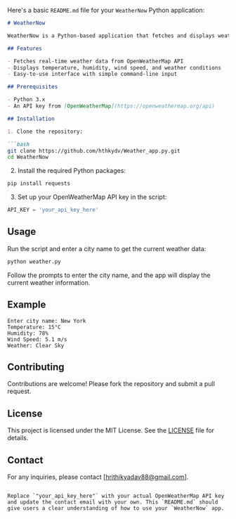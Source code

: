 Here's a basic `README.md` file for your `WeatherNow` Python application:

```markdown
# WeatherNow

WeatherNow is a Python-based application that fetches and displays weather data using the OpenWeatherMap API. This app provides current weather information for a specified location.

## Features

- Fetches real-time weather data from OpenWeatherMap API
- Displays temperature, humidity, wind speed, and weather conditions
- Easy-to-use interface with simple command-line input

## Prerequisites

- Python 3.x
- An API key from [OpenWeatherMap](https://openweathermap.org/api)

## Installation

1. Clone the repository:

```bash
git clone https://github.com/hthkydv/Weather_app.py.git
cd WeatherNow
```

2. Install the required Python packages:

```bash
pip install requests
```

3. Set up your OpenWeatherMap API key in the script:

```python
API_KEY = 'your_api_key_here'
```

## Usage

Run the script and enter a city name to get the current weather data:

```bash
python weather.py
```

Follow the prompts to enter the city name, and the app will display the current weather information.

## Example

```
Enter city name: New York
Temperature: 15°C
Humidity: 78%
Wind Speed: 5.1 m/s
Weather: Clear Sky
```

## Contributing

Contributions are welcome! Please fork the repository and submit a pull request.

## License

This project is licensed under the MIT License. See the [LICENSE](LICENSE) file for details.

## Contact

For any inquiries, please contact [hrithikyadav88@gmail.com].
```

Replace `"your_api_key_here"` with your actual OpenWeatherMap API key and update the contact email with your own. This `README.md` should give users a clear understanding of how to use your `WeatherNow` app.
